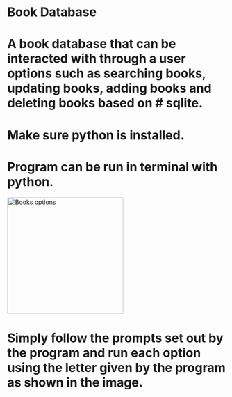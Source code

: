 # Book Database

# A book database that can be interacted with through a user options such as searching books, updating books, adding books and deleting books based on # sqlite.

# Make sure python is installed.

# Program can be run in terminal with python.

<img width="267" alt="Books options" src="https://user-images.githubusercontent.com/92210179/213716726-25c7a965-b952-42a0-a2f8-87270f9a7879.png">

# Simply follow the prompts set out by the program and run each option using the letter given by the program as shown in the image.
